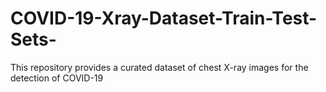 # COVID-19-Xray-Dataset-Train-Test-Sets-
This repository provides a curated dataset of chest X-ray images for the detection of COVID-19
